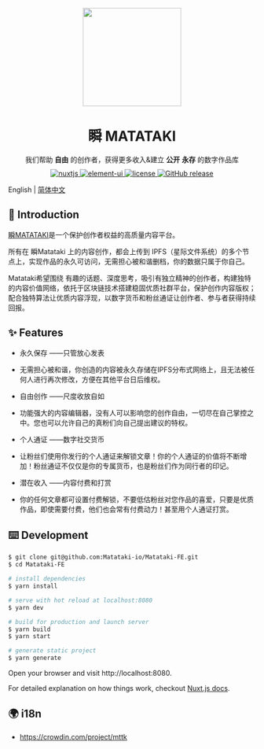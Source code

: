 <p align="center">
  <a href="https://www.matataki.io" target="_blank">
    <img width="200" src="https://i.loli.net/2019/09/03/9NAspLIWTPy5kRB.png">
  </a>
</p>

<h1 align="center">瞬 MATATAKI</h1>

<div align="center">
我们帮助 <b>自由</b> 的创作者，获得更多收入&建立 <b>公开</b> <b>永存</b> 的数字作品库
</div>
<p align="center" style="margin-top: 10px;">
  <a href="https://nuxtjs.org">
    <img src="https://img.shields.io/badge/nuxtjs-2.13.2-brightgreen.svg" alt="nuxtjs">
  </a>
  <a href="https://github.com/ElemeFE/element">
    <img src="https://img.shields.io/badge/element--ui-2.13.2-brightgreen.svg" alt="element-ui">
  </a>
  <a href="https://github.com/Matataki-io/Matataki-FE/blob/master/LICENSE">
    <img src="https://img.shields.io/github/license/Matataki-io/Matataki-FE" alt="license">
  </a>
    <a href="https://github.com/Matataki-io/Matataki-FE">
    <img src="https://img.shields.io/github/release/Matataki-io/Matataki-FE" alt="GitHub release">
  </a>
</p>

English | [简体中文](./README.md)

## 🌈  Introduction

[瞬MATATAKI](https://www.matataki.io)是一个保护创作者权益的高质量内容平台。

所有在 瞬Matataki 上的内容创作，都会上传到 IPFS（星际文件系统）的多个节点上，实现作品的永久可访问，无需担心被和谐删档，你的数据只属于你自己。

Matataki希望围绕 有趣的话题、深度思考，吸引有独立精神的创作者，构建独特的内容价值网络，依托于区块链技术搭建稳固优质社群平台，保护创作内容版权；配合独特算法让优质内容浮现，以数字货币和粉丝通证让创作者、参与者获得持续回报。


## ✨ Features

- 永久保存 ——只管放心发表

- 无需担心被和谐，你创造的内容被永久存储在IPFS分布式网络上，且无法被任何人进行再次修改，方便在其他平台日后维权。

- 自由创作 ——尺度收放自如

- 功能强大的内容编辑器，没有人可以影响您的创作自由，一切尽在自己掌控之中。您也可以允许自己的真粉们向自己提出建议的特权。

- 个人通证 ——数字社交货币

- 让粉丝们使用你发行的个人通证来解锁文章！你的个人通证的价值将不断增加！粉丝通证不仅仅是你的专属货币，也是粉丝们作为同行者的印记。

- 潜在收入 ——内容付费和打赏

- 你的任何文章都可设置付费解锁，不要低估粉丝对您作品的喜爱，只要是优质作品，即使需要付费，他们也会常有付费动力！甚至用个人通证打赏。

## ⌨️ Development


```bash
$ git clone git@github.com:Matataki-io/Matataki-FE.git
$ cd Matataki-FE

# install dependencies
$ yarn install

# serve with hot reload at localhost:8080
$ yarn dev

# build for production and launch server
$ yarn build
$ yarn start

# generate static project
$ yarn generate
```

Open your browser and visit http://localhost:8080.

For detailed explanation on how things work, checkout [Nuxt.js docs](https://nuxtjs.org).

## 🌍 i18n

- https://crowdin.com/project/mttk